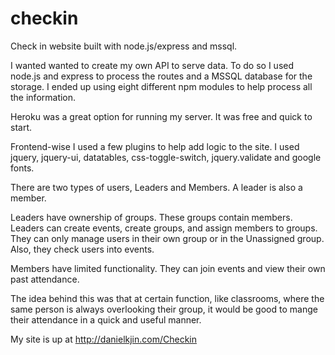 checkin
=======

Check in website built with node.js/express and mssql. 

I wanted wanted to create my own API to serve data. To do so I used node.js and express to process the routes and a MSSQL database for the storage. I ended up using eight different npm modules to help process all the information. 

Heroku was a great option for running my server. It was free and quick to start.

Frontend-wise I used a few plugins to help add logic to the site. I used jquery, jquery-ui, datatables, css-toggle-switch, jquery.validate and google fonts.

There are two types of users, Leaders and Members. A leader is also a member.

Leaders have ownership of groups. These groups contain members. Leaders can create events, create groups, and assign members to groups. They can only manage users in their own group or in the Unassigned group. Also, they check users into events. 

Members have limited functionality. They can join events and view their own past attendance.

The idea behind this was that at certain function, like classrooms, where the same person is always overlooking their group, it would be good to mange their attendance in a quick and useful manner.

My site is up at http://danielkjin.com/Checkin
